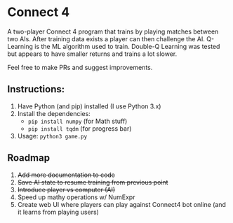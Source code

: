 # Connect 4

A two-player Connect 4 program that trains by playing matches between two AIs. After training data exists a player can then challenge the AI. Q-Learning is the ML algorithm used to train. Double-Q Learning was tested but appears to have smaller returns and trains a lot slower.

Feel free to make PRs and suggest improvements.

## Instructions:
1. Have Python (and pip) installed (I use Python 3.x)
2. Install the dependencies:
    - `pip install numpy` (for Math stuff)
    - `pip install tqdm` (for progress bar)
3. Usage: `python3 game.py`

## Roadmap
1. ~~Add more documentation to code~~
2. ~~Save AI state to resume training from previous point~~
3. ~~Introduce player vs computer (AI)~~
4. Speed up mathy operations w/ NumExpr
5. Create web UI where players can play against Connect4 bot online (and it learns from playing users)
